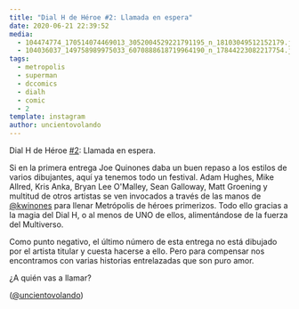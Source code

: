 ```yaml
---
title: "Dial H de Héroe #2: Llamada en espera"
date: 2020-06-21 22:39:52
media: 
  - 104474774_170514074469013_3052004529221791195_n_18103049512152179.jpg
  - 104036037_149758989975033_6070888618719964190_n_17844223082217754.jpg
tags: 
  - metropolis
  - superman
  - dccomics
  - dialh
  - comic
  - 2
template: instagram
author: uncientovolando
---
```


Dial H de Héroe [#2](/tags/2): Llamada en espera.


Si en la primera entrega Joe Quinones daba un buen repaso a los estilos de varios dibujantes, aquí ya tenemos todo un festival. Adam Hughes, Mike Allred, Kris Anka, Bryan Lee O'Malley, Sean Galloway, Matt Groening y multitud de otros artistas se ven invocados a través de las manos de [@kwinones](https://instagram.com/kwinones) para llenar Metrópolis de héroes primerizos. Todo ello gracias a la magia del Dial H, o al menos de UNO de ellos, alimentándose de la fuerza del Multiverso.


Como punto negativo, el último número de esta entrega no está dibujado por el artista titular y cuesta hacerse a ello. Pero para compensar nos encontramos con varias historias entrelazadas que son puro amor.


¿A quién vas a llamar?


([@uncientovolando](https://instagram.com/uncientovolando))







